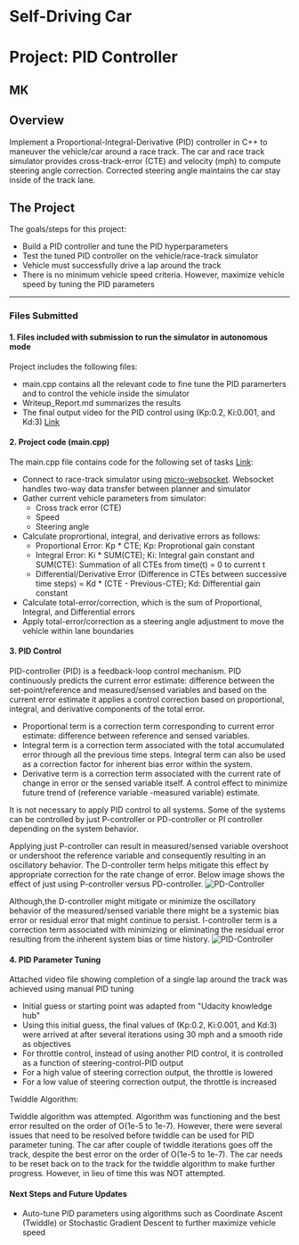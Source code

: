 # **Self-Driving Car**
# **Project: PID Controller**

## MK

Overview
---
Implement a Proportional-Integral-Derivative (PID) controller in C++ to maneuver the vehicle/car around a race track. The car and race track simulator provides cross-track-error (CTE) and velocity (mph) to compute steering angle correction. Corrected steering angle maintains the car stay inside of the track lane.

The Project
---
The goals/steps for this project:
* Build a PID controller and tune the PID hyperparameters
* Test the tuned PID controller on the vehicle/race-track simulator
* Vehicle must successfully drive a lap around the track
* There is no minimum vehicle speed criteria. However, maximize vehicle speed by tuning the PID parameters

[//]: # (Image References)

[image1]: ./Writeup_IV/PD-Controller.png "PD-Controller"
[image2]: ./Writeup_IV/PID-Controller.png "PID-Controller"

---
### Files Submitted

#### 1. Files included with submission to run the simulator in autonomous mode

Project includes the following files:
* main.cpp contains all the relevant code to fine tune the PID paramerters and to control the vehicle inside the simulator
* Writeup_Report.md summarizes the results
* The final output video for the PID control using (Kp:0.2, Ki:0.001, and Kd:3) [Link](https://youtu.be/H5SExiFU1oo)

#### 2. Project code (main.cpp)

The main.cpp file contains code for the following set of tasks [Link](./src/main.cpp#L45-L125):
* Connect to race-track simulator using [micro-websocket](https://github.com/uNetworking/uWebSockets). Websocket handles two-way data transfer between planner and simulator
* Gather current vehicle parameters from simulator:
  - Cross track error (CTE)
  - Speed
  - Steering angle
* Calculate proprortional, integral, and derivative errors as follows:
  - Proportional Error: Kp * CTE; Kp: Proprotional gain constant
  - Integral Error: Ki * SUM(CTE); Ki: Integral gain constant and SUM(CTE): Summation of all CTEs from time(t) = 0 to current t
  - Differential/Derivative Error (Difference in CTEs between successive time steps) = Kd * (CTE - Previous-CTE); Kd:  Differential gain constant
* Calculate total-error/correction, which is the sum of Proportional, Integral, and Differential errors
* Apply total-error/correction as a steering angle adjustment to move the vehicle within lane boundaries
  
#### 3. PID Control

PID-controller (PID) is a feedback-loop control mechanism. PID continuously predicts the current error estimate: difference between the set-point/reference and measured/sensed variables and based on the current error estimate it applies a control correction based on proportional, integral, and derivative components of the total error.

* Proportional term is a correction term corresponding to current error estimate: difference between reference and sensed variables. 
* Integral term is a correction term associated with the total accumulated error through all the previous time steps. Integral term can also be used as a correction factor for inherent bias error within the system.
* Derivative term is a correction term associated with the current rate of change in error or the sensed variable itself. A control effect to minimize future trend of (reference variable -measured variable) estimate.

It is not necessary to apply PID control to all systems. Some of the systems can be controlled by just P-controller or PD-controller or PI controller depending on the system behavior.

Applying just P-controller can result in measured/sensed variable overshoot or undershoot the reference variable and consequently resulting in an oscillatory behavior. The D-controller term helps mitigate this effect by appropriate correction for the rate change of error. Below image shows the effect of just using P-controller versus PD-controller.
![][image1]

Although,the D-controller might mitigate or minimize the oscillatory behavior of the measured/sensed variable there might be a systemic bias error or residual error that might continue to persist. I-controller term is a correction term associated with minimizing or eliminating the residual error resulting from the inherent system bias or time history.
![][image2]

#### 4. PID Parameter Tuning
Attached video file showing completion of a single lap around the track was achieved using manual PID tuning
* Initial guess or starting point was adapted from "Udacity knowledge hub" 
* Using this initial guess, the final values of (Kp:0.2, Ki:0.001, and Kd:3) were arrived at after several iterations using 30 mph and a smooth ride as objectives
* For throttle control, instead of using another PID control, it is controlled as a function of steering-control-PID output
* For a high value of steering correction output, the throttle is lowered
* For a low value of steering correction output, the throttle is increased

Twiddle Algorithm:

Twiddle algorithm was attempted. Algorithm was functioning and the best error resulted on the order of O(1e-5 to 1e-7). However, there were several issues that need to be resolved before twiddle can be used for PID parameter tuning. The car after couple of twiddle iterations goes off the track, despite the best error on the order of O(1e-5 to 1e-7). The car needs to be reset back on to the track for the twiddle algorithm to make further progress. However, in lieu of time this was NOT attempted.

#### Next Steps and Future Updates
* Auto-tune PID parameters using algorithms such as Coordinate Ascent (Twiddle) or Stochastic Gradient Descent to further maximize vehicle speed

